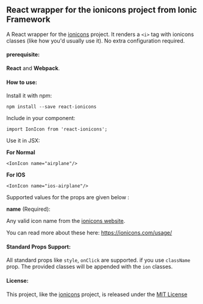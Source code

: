 ## React wrapper for the ionicons project from Ionic Framework

A React wrapper for the [ionicons](https://ionicons.com/) project. It renders a `<i>` tag with ionicons classes (like how you'd usually use it). No extra configuration required.

#### prerequisite:

**React** and **Webpack**.

#### How to use: 

Install it with npm:

    npm install --save react-ionicons 

Include in your component: 

    import IonIcon from 'react-ionicons';

Use it in JSX:

**For Normal**

	<IonIcon name="airplane"/>

**For IOS**

	<IonIcon name="ios-airplane"/>

Supported values for the props are given below :

**name** (Required): 

Any valid icon name from the [ionicons website](https://ionicons.com/).

You can read more about these here: <https://ionicons.com/usage/>

#### Standard Props Support: 

All standard props like `style`, `onClick` are supported. if you use `className` prop. The provided classes will be appended with the `ion` classes.

#### License:

This project, like the [ionicons](https://ionicons.com/) project, is released under the [MIT License](https://opensource.org/licenses/MIT)
